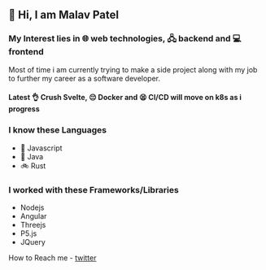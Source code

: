 ## 👋 Hi, I am Malav Patel

### My Interest lies in 🌐 web technologies, 🖧 backend and 💻 frontend

Most of time i am currently trying to make a side project along with my job to further my career as a software developer.

#### Latest 👌 Crush Svelte, 😔 Docker and 😫 CI/CD will move on k8s as i progress

### I know these Languages

- 🚀 Javascript
- 🚗 Java
- 🚲 Rust

### I worked with these Frameworks/Libraries

- Nodejs
- Angular
- Threejs
- P5.js
- JQuery

How to Reach me - [twitter](https://twitter.com/malavppatel)

<!--
**patel-malav/patel-malav** is a ✨ _special_ ✨ repository because its `README.md` (this file) appears on your GitHub profile.

Here are some ideas to get you started:

- 🔭 I’m currently working on ...
- 🌱 I’m currently learning ...
- 👯 I’m looking to collaborate on ...
- 🤔 I’m looking for help with ...
- 💬 Ask me about ...
- 📫 How to reach me: ...
- 😄 Pronouns: ...
- ⚡ Fun fact: ...
-->
